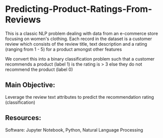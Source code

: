 # Predicting-Product-Ratings-From-Reviews
This is a classic NLP problem dealing with data from an e-commerce store focusing on women's clothing. Each record in the dataset is a customer review which consists of the review title, text description and a rating (ranging from 1 - 5) for a product amongst other features

We convert this into a binary classification problem such that a customer recommends a product (label 1) is the rating is > 3 else they do not recommend the product (label 0)

## Main Objective:
Leverage the review text attributes to predict the recommendation rating (classification)

## Resources: 
Software: Jupyter Notebook, Python, Natural Language Processing
